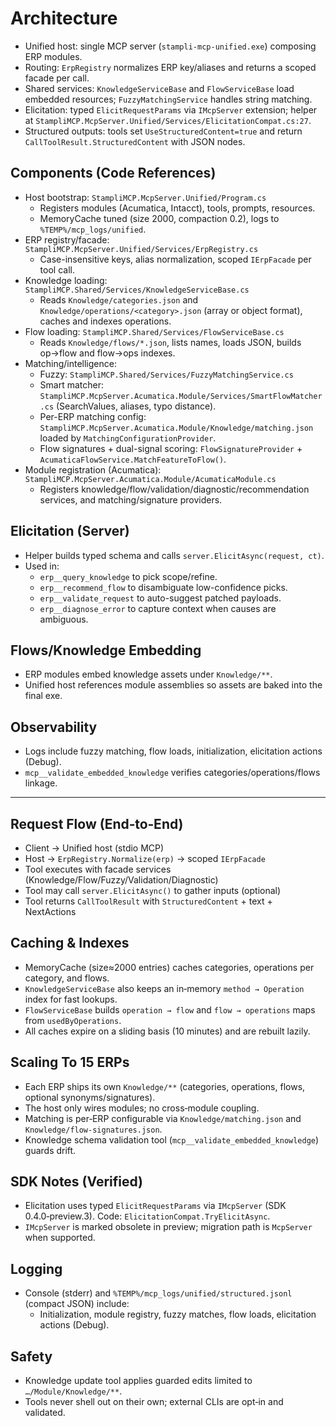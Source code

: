 # Architecture

- Unified host: single MCP server (`stampli-mcp-unified.exe`) composing ERP modules.
- Routing: `ErpRegistry` normalizes ERP key/aliases and returns a scoped facade per call.
- Shared services: `KnowledgeServiceBase` and `FlowServiceBase` load embedded resources; `FuzzyMatchingService` handles string matching.
- Elicitation: typed `ElicitRequestParams` via `IMcpServer` extension; helper at `StampliMCP.McpServer.Unified/Services/ElicitationCompat.cs:27`.
- Structured outputs: tools set `UseStructuredContent=true` and return `CallToolResult.StructuredContent` with JSON nodes.

## Components (Code References)
- Host bootstrap: `StampliMCP.McpServer.Unified/Program.cs`
  - Registers modules (Acumatica, Intacct), tools, prompts, resources.
  - MemoryCache tuned (size 2000, compaction 0.2), logs to `%TEMP%/mcp_logs/unified`.
- ERP registry/facade: `StampliMCP.McpServer.Unified/Services/ErpRegistry.cs`
  - Case-insensitive keys, alias normalization, scoped `IErpFacade` per tool call.
- Knowledge loading: `StampliMCP.Shared/Services/KnowledgeServiceBase.cs`
  - Reads `Knowledge/categories.json` and `Knowledge/operations/<category>.json` (array or object format), caches and indexes operations.
- Flow loading: `StampliMCP.Shared/Services/FlowServiceBase.cs`
  - Reads `Knowledge/flows/*.json`, lists names, loads JSON, builds op→flow and flow→ops indexes.
- Matching/intelligence:
  - Fuzzy: `StampliMCP.Shared/Services/FuzzyMatchingService.cs`
  - Smart matcher: `StampliMCP.McpServer.Acumatica.Module/Services/SmartFlowMatcher.cs` (SearchValues, aliases, typo distance).
  - Per-ERP matching config: `StampliMCP.McpServer.Acumatica.Module/Knowledge/matching.json` loaded by `MatchingConfigurationProvider`.
  - Flow signatures + dual-signal scoring: `FlowSignatureProvider` + `AcumaticaFlowService.MatchFeatureToFlow()`.
- Module registration (Acumatica): `StampliMCP.McpServer.Acumatica.Module/AcumaticaModule.cs`
  - Registers knowledge/flow/validation/diagnostic/recommendation services, and matching/signature providers.

## Elicitation (Server)
- Helper builds typed schema and calls `server.ElicitAsync(request, ct)`.
- Used in:
  - `erp__query_knowledge` to pick scope/refine.
  - `erp__recommend_flow` to disambiguate low-confidence picks.
  - `erp__validate_request` to auto-suggest patched payloads.
  - `erp__diagnose_error` to capture context when causes are ambiguous.

## Flows/Knowledge Embedding
- ERP modules embed knowledge assets under `Knowledge/**`.
- Unified host references module assemblies so assets are baked into the final exe.

## Observability
- Logs include fuzzy matching, flow loads, initialization, elicitation actions (Debug).
- `mcp__validate_embedded_knowledge` verifies categories/operations/flows linkage.

---
## Request Flow (End‑to‑End)
- Client → Unified host (stdio MCP)
- Host → `ErpRegistry.Normalize(erp)` → scoped `IErpFacade`
- Tool executes with facade services (Knowledge/Flow/Fuzzy/Validation/Diagnostic)
- Tool may call `server.ElicitAsync()` to gather inputs (optional)
- Tool returns `CallToolResult` with `StructuredContent` + text + NextActions

## Caching & Indexes
- MemoryCache (size≈2000 entries) caches categories, operations per category, and flows.
- `KnowledgeServiceBase` also keeps an in‑memory `method → Operation` index for fast lookups.
- `FlowServiceBase` builds `operation → flow` and `flow → operations` maps from `usedByOperations`.
- All caches expire on a sliding basis (10 minutes) and are rebuilt lazily.

## Scaling To 15 ERPs
- Each ERP ships its own `Knowledge/**` (categories, operations, flows, optional synonyms/signatures).
- The host only wires modules; no cross‑module coupling.
- Matching is per‑ERP configurable via `Knowledge/matching.json` and `Knowledge/flow-signatures.json`.
- Knowledge schema validation tool (`mcp__validate_embedded_knowledge`) guards drift.

## SDK Notes (Verified)
- Elicitation uses typed `ElicitRequestParams` via `IMcpServer` (SDK 0.4.0‑preview.3). Code: `ElicitationCompat.TryElicitAsync`.
- `IMcpServer` is marked obsolete in preview; migration path is `McpServer` when supported.

## Logging
- Console (stderr) and `%TEMP%/mcp_logs/unified/structured.jsonl` (compact JSON) include:
  - Initialization, module registry, fuzzy matches, flow loads, elicitation actions (Debug).

## Safety
- Knowledge update tool applies guarded edits limited to `…/Module/Knowledge/**`.
- Tools never shell out on their own; external CLIs are opt‑in and validated.
